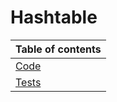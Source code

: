 # Hashtable

|Table of contents|
|-----------------|
|[Code](./Hashtable.js)|
|[Tests](./Hashtable.test.js)|
